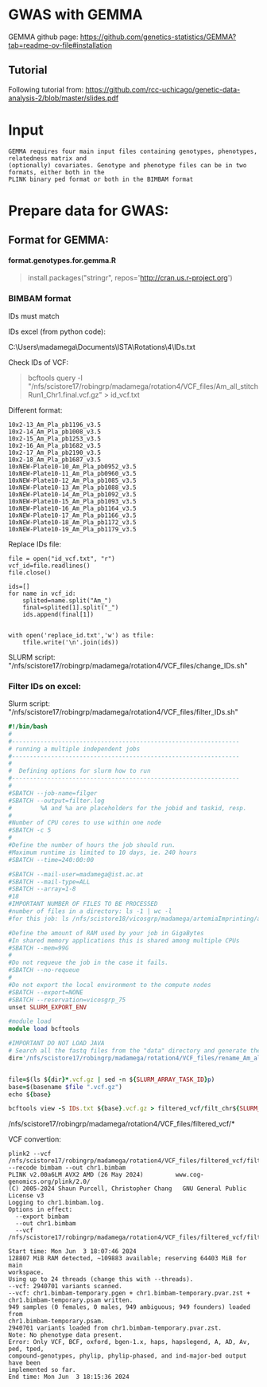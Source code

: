 # GWAS with GEMMA

GEMMA github page: https://github.com/genetics-statistics/GEMMA?tab=readme-ov-file#installation

## Tutorial

Following tutorial from: https://github.com/rcc-uchicago/genetic-data-analysis-2/blob/master/slides.pdf

# Input
``` slurm
GEMMA requires four main input files containing genotypes, phenotypes, relatedness matrix and
(optionally) covariates. Genotype and phenotype files can be in two formats, either both in the
PLINK binary ped format or both in the BIMBAM format
```
# Prepare data for GWAS:

## Format for GEMMA:

#### format.genotypes.for.gemma.R

> install.packages("stringr", repos='http://cran.us.r-project.org')
>

### BIMBAM format

IDs must match

IDs excel (from python code):

C:\Users\madamega\Documents\ISTA\Rotations\4\IDs.txt

Check IDs of VCF:

> bcftools query -l "/nfs/scistore17/robingrp/madamega/rotation4/VCF_files/Am_all_stitchRun1_Chr1.final.vcf.gz" > id_vcf.txt

Different format:

```
10x2-13_Am_Pla_pb1196_v3.5
10x2-14_Am_Pla_pb1008_v3.5
10x2-15_Am_Pla_pb1253_v3.5
10x2-16_Am_Pla_pb1682_v3.5
10x2-17_Am_Pla_pb2190_v3.5
10x2-18_Am_Pla_pb1687_v3.5
10xNEW-Plate10-10_Am_Pla_pb0952_v3.5
10xNEW-Plate10-11_Am_Pla_pb0960_v3.5
10xNEW-Plate10-12_Am_Pla_pb1085_v3.5
10xNEW-Plate10-13_Am_Pla_pb1088_v3.5
10xNEW-Plate10-14_Am_Pla_pb1092_v3.5
10xNEW-Plate10-15_Am_Pla_pb1093_v3.5
10xNEW-Plate10-16_Am_Pla_pb1164_v3.5
10xNEW-Plate10-17_Am_Pla_pb1166_v3.5
10xNEW-Plate10-18_Am_Pla_pb1172_v3.5
10xNEW-Plate10-19_Am_Pla_pb1179_v3.5
```

Replace IDs file:

```
file = open("id_vcf.txt", "r")
vcf_id=file.readlines()
file.close()

ids=[]
for name in vcf_id:    
    splited=name.split("Am_")
    final=splited[1].split("_")
    ids.append(final[1])
    

with open('replace_id.txt','w') as tfile:
	tfile.write('\n'.join(ids))
```
SLURM script: "/nfs/scistore17/robingrp/madamega/rotation4/VCF_files/change_IDs.sh"

### Filter IDs on excel:

Slurm script: "/nfs/scistore17/robingrp/madamega/rotation4/VCF_files/filter_IDs.sh"
``` ruby
#!/bin/bash
#
#----------------------------------------------------------------
# running a multiple independent jobs
#----------------------------------------------------------------
#
#  Defining options for slurm how to run
#----------------------------------------------------------------
#
#SBATCH --job-name=filger
#SBATCH --output=filter.log
#        %A and %a are placeholders for the jobid and taskid, resp.
#
#Number of CPU cores to use within one node
#SBATCH -c 5
#
#Define the number of hours the job should run. 
#Maximum runtime is limited to 10 days, ie. 240 hours
#SBATCH --time=240:00:00

#SBATCH --mail-user=madamega@ist.ac.at
#SBATCH --mail-type=ALL
#SBATCH --array=1-8
#18
#IMPORTANT NUMBER OF FILES TO BE PROCESSED
#number of files in a directory: ls -1 | wc -l
#for this job: ls /nfs/scistore18/vicosgrp/madamega/artemiaImprinting/analysis/F1C1KS/*1.fastq -1 | wc -l = 11

#Define the amount of RAM used by your job in GigaBytes
#In shared memory applications this is shared among multiple CPUs
#SBATCH --mem=99G
#
#Do not requeue the job in the case it fails.
#SBATCH --no-requeue
#
#Do not export the local environment to the compute nodes
#SBATCH --export=NONE
#SBATCH --reservation=vicosgrp_75
unset SLURM_EXPORT_ENV

#module load 
module load bcftools

#IMPORTANT DO NOT LOAD JAVA 
# Search all the fastq files from the "data" directory and generate the array
dir='/nfs/scistore17/robingrp/madamega/rotation4/VCF_files/rename_Am_all_stitchRun1_Chr'


file=$(ls ${dir}*.vcf.gz | sed -n ${SLURM_ARRAY_TASK_ID}p)
base=$(basename $file ".vcf.gz")
echo ${base}

bcftools view -S IDs.txt ${base}.vcf.gz > filtered_vcf/filt_chr${SLURM_ARRAY_TASK_ID}.vcf
```

/nfs/scistore17/robingrp/madamega/rotation4/VCF_files/filtered_vcf/*

VCF convertion: 

```
plink2 --vcf /nfs/scistore17/robingrp/madamega/rotation4/VCF_files/filtered_vcf/filt_chr1.vcf --recode bimbam --out chr1.bimbam
PLINK v2.00a6LM AVX2 AMD (26 May 2024)         www.cog-genomics.org/plink/2.0/
(C) 2005-2024 Shaun Purcell, Christopher Chang   GNU General Public License v3
Logging to chr1.bimbam.log.
Options in effect:
  --export bimbam
  --out chr1.bimbam
  --vcf /nfs/scistore17/robingrp/madamega/rotation4/VCF_files/filtered_vcf/filt_chr1.vcf

Start time: Mon Jun  3 18:07:46 2024
128807 MiB RAM detected, ~109883 available; reserving 64403 MiB for main
workspace.
Using up to 24 threads (change this with --threads).
--vcf: 2940701 variants scanned.
--vcf: chr1.bimbam-temporary.pgen + chr1.bimbam-temporary.pvar.zst +
chr1.bimbam-temporary.psam written.
949 samples (0 females, 0 males, 949 ambiguous; 949 founders) loaded from
chr1.bimbam-temporary.psam.
2940701 variants loaded from chr1.bimbam-temporary.pvar.zst.
Note: No phenotype data present.
Error: Only VCF, BCF, oxford, bgen-1.x, haps, hapslegend, A, AD, Av, ped, tped,
compound-genotypes, phylip, phylip-phased, and ind-major-bed output have been
implemented so far.
End time: Mon Jun  3 18:15:36 2024

```


